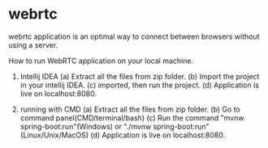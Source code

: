 # webrtc
webrtc application is an optimal way to connect between browsers without using a server.

How to run WebRTC application on your local machine.

1. Intellij IDEA
	(a) Extract all the files from zip folder.
	(b) Import the project in your intellij IDEA.
	(c) imported, then run the project.
	(d) Application is live on localhost:8080.
	
2. running with CMD
	(a) Extract all the files from zip folder.
	(b) Go to command panel(CMD/terminal/bash)
	(c) Run the command "mvnw spring-boot:run"(Windows) or "./mvnw spring-boot:run"(Linux/Unix/MacOS)
	(d) Application is live on localhost:8080.
